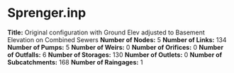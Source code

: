 # Sprenger.inp
**Title:**    Original configuration with Ground Elev adjusted to Basement Elevation on Combined Sewers
**Number of Nodes:** 5
**Number of Links:** 134
**Number of Pumps:** 5
**Number of Weirs:** 0
**Number of Orifices:** 0
**Number of Outfalls:** 6
**Number of Storages:** 130
**Number of Outlets:** 0
**Number of Subcatchments:** 168
**Number of Raingages:** 1
